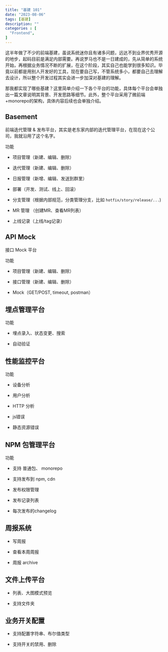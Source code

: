 ```yaml
---
title: "基建 101"
date: "2023-08-06"
tags: [基建]
description: ""
categories : [
  "Frontend",
]
---
```


这半年做了不少的前端基建，虽说系统迷你且有诸多问题，远达不到业界优秀开源的地步，起码目前是满足内部需要。再说罗马也不是一日建成的，先从简单的系统开始，再根据业务情况不断的扩展，在这个阶段，其实自己也能学到很多知识。毕竟以前都是用别人开发好的工具，现在要自己写，不管系统多小，都要自己去理解去设计，所以整个开发过程其实会进一步加深对基建的理解。

那我都实现了哪些基建？这里简单介绍一下各个平台的功能，具体每个平台会单独出一篇文章说明其背景、开发思路等细节。此外，整个平台采用了微前端+monorepo的架构，具体内容后续也会单独介绍。

## Basement

前端迭代管理 & 发布平台，其实是老东家内部的迭代管理平台，在现在这个公司，我就沿用了这个名字。

功能
- 项目管理（新建、编辑、删除）

- 迭代管理（新建、编辑、删除）

- 日报管理（新增、编辑、发送到群里）

- 部署（开发、测试、线上、回滚）

- 分支管理（根据内部规范，分类管理分支，比如 `hotfix/story/release/...`)

- MR 管理 （创建MR、查看MR列表）

- 上线记录（上线/tag记录）


## API Mock

接口 Mock 平台

功能
- 项目管理（新建、编辑、删除）

- 接口管理（新建、编辑、删除）

- Mock（GET/POST, timeout, postman）


## 埋点管理平台

功能

- 埋点录入、状态变更、搜索

- 自动验证


## 性能监控平台

功能

- 设备分析

- 用户分析

- HTTP 分析

- js错误

- 静态资源错误


## NPM 包管理平台

功能

- 支持 普通包、 monorepo 

- 支持发布到 npm, cdn 

- 发布权限管理

- 发布记录列表

- 每次发布的changelog

## 周报系统


- 写周报

- 查看本周周报

- 周报 archive 


## 文件上传平台

- 列表、大图模式预览

- 支持文件夹



## 业务开关配置

- 支持配置字符串、布尔值类型

- 支持开关的禁用、删除
